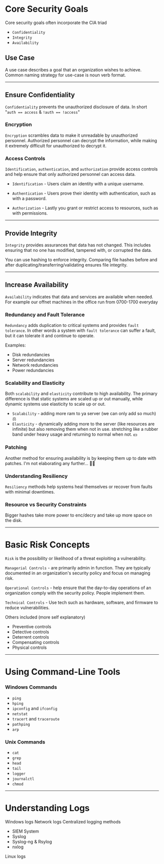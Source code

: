 # Core Security Goals

Core security goals often incorporate the CIA triad 
 - `Confidentiality`
 - `Integrity`
 - `Availability`

## Use Case

A use case describes a goal that an organization wishes to achieve. Common naming strategy for use-case is noun verb format.

---

## Ensure Confidentiality

`Confidentiality` prevents the unauthorized disclosure of data. In short "`auth == access` & `!auth == !access`"

### Encryption 

`Encryption` scrambles data to make it unreadable by unauthorized personnel. Authorized personnel can decrypt the information, while making it extremely difficult for unauthorized to decrypt it.

### Access Controls

`Identification`, `authentication`, and `authorization` provide access controls and help ensure that only authorized personnel can access data.

 - `Identification` - Users claim an identity with a unique username.

 - `Authentication` - Users prove their identity with authentication, such as with a password.

 - `Authorization` - Lastly you grant or restrict access to resources, such as with permissions.

---

## Provide Integrity

`Integrity` provides assurances that data has not changed. This includes ensuring that no one has modified, tampered with, or corrupted the data.

You can use hashing to enforce integrity. Comparing file hashes before and after duplicating/transferring/validating ensures file integrity.

--- 

## Increase Availability

`Availability` indicates that data and services are available when needed. For example our offnet machines in the office run from 0700-1700 everyday 

### Redundancy and Fault Tolerance

`Redundancy` adds duplication to critical systems and provides `fault tolerance`. In other words a system with `fault tolerance` can suffer a fault, but it can tolerate it and continue to operate.

Examples:
 - Disk redundancies
 - Server redundancies
 - Network redundancies
 - Power redundancies

### Scalability and Elasticity

Both `scalability` and `elasticity` contribute to high availability. The primary difference is that static systems are scaled up or out manually, while dynamic systems use elasticity to scale up or out.

 - `Scalability` - adding more ram to ya server (we can only add so much) ⚖️
 - `Elasticity` - dynamically adding more to the server (like resources are infinite) but also removing them when not in use. stretching like a rubber band under heavy usage and returning to normal when not. 💵

### Patching 

Another method for ensuring availability is by keeping them up to date with patches. I'm not elaborating any further... 🤷‍♂️

### Understanding Resiliency

`Resiliency` methods help systems heal themselves or recover from faults with minimal downtimes. 

### Resource vs Security Constraints

Bigger hashes take more power to enc/decry and take up more space on the disk.

---

# Basic Risk Concepts

`Risk` is the possibility or likelihood of a threat exploiting a vulnerability.

`Managerial Controls` - are primarily admin in function. They are typically documented in an organization's security policy and focus on managing risk.

`Operational Controls` - help ensure that the day-to-day operations of an organization comply with the security policy. People implement them.

`Technical Controls` - Use tech such as hardware, software, and firmware to reduce vulnerabilities.

Others included (more self explanatory)
 - Preventive controls
 - Detective controls
 - Deterrent controls
 - Compensating controls
 - Physical controls

---

# Using Command-Line Tools

### Windows Commands
 - `ping`
 - `hping`
 - `ipconfig` and `ifconfig`
 - `netstat`
 - `tracert` and `traceroute`
 - `pathping`
 - `arp`


### Unix Commands
 - `cat`
 - `grep`
 - `head`
 - `tail`
 - `logger`
 - `journalctl`
 - `chmod`

---

# Understanding Logs

  Windows logs
  Network logs
  Centralized logging methods
   - SIEM System
   - Syslog
   - Syslog-ng & Rsylog
   - nxlog
  
  Linux logs